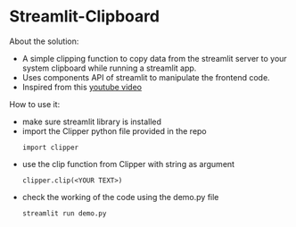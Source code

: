 # Streamlit-Clipboard

About the solution: 
- A simple clipping function to copy data from the streamlit server to your system clipboard while running a streamlit app. 
- Uses components API of streamlit to manipulate the frontend code.
- Inspired from this [youtube video](https://www.youtube.com/watch?v=SLyS0v8br20) 

How to use it:
- make sure streamlit library is installed
- import the Clipper python file provided in the repo
    ```
    import clipper
    ```
- use the clip function from Clipper with string as argument
    ```
    clipper.clip(<YOUR TEXT>)
    ```
- check the working of the code using the demo.py file
    ```
    streamlit run demo.py
    ```
